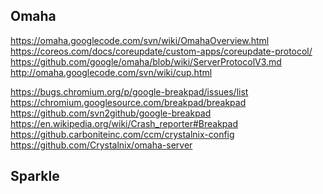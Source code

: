 
<!--
-->

Omaha
-----

https://omaha.googlecode.com/svn/wiki/OmahaOverview.html
https://coreos.com/docs/coreupdate/custom-apps/coreupdate-protocol/
https://github.com/google/omaha/blob/wiki/ServerProtocolV3.md
http://omaha.googlecode.com/svn/wiki/cup.html

https://bugs.chromium.org/p/google-breakpad/issues/list
https://chromium.googlesource.com/breakpad/breakpad
https://github.com/svn2github/google-breakpad
https://en.wikipedia.org/wiki/Crash_reporter#Breakpad
https://github.carboniteinc.com/ccm/crystalnix-config
https://github.com/Crystalnix/omaha-server

Sparkle
-------

<!-- vim: set autoindent expandtab sw=4 syntax=markdown: -->
